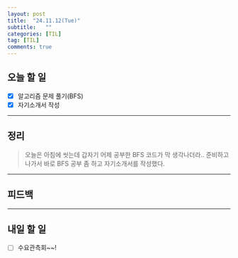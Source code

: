 ```yaml
---
layout: post
title:  "24.11.12(Tue)"
subtitle:   ""
categories: [TIL] 
tag: [TIL]
comments: true
---
```


## 오늘 할 일

- [x] 알고리즘 문제 풀기(BFS)
- [x] 자기소개서 작성

---

## 정리
> 오늘은 아침에 씻는데 갑자기 어제 공부한 BFS 코드가 막 생각나더라..
준비하고 나가서 바로 BFS 공부 좀 하고 자기소개서를 작성했다.

---

## 피드백
> 

---

## 내일 할 일

- [ ] 수요관측회~~!